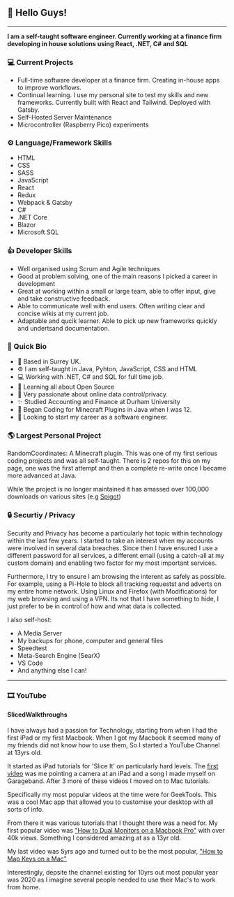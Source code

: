 ## 👋 Hello Guys! 
---
**I am a self-taught software engineer. Currently working at a finance firm developing in house solutions using React, .NET, C# and SQL** 

### 💻 Current Projects
* Full-time software developer at a finance firm. Creating in-house apps to improve workflows.
* Continual learning. I use my personal site to test my skills and new frameworks. Currently built with React and Tailwind. Deployed with Gatsby.
* Self-Hosted Server Maintenance
* Microcontroller (Raspberry Pico) experiments

### ⚙️ Language/Framework Skills
* HTML
* CSS
* SASS
* JavaScript
* React
* Redux
* Webpack & Gatsby
* C#
* .NET Core
* Blazor
* Microsoft SQL

### 👍 Developer Skills
* Well organised using Scrum and Agile techniques
* Good at problem solving, one of the main reasons I picked a career in development
* Great at working within a small or large team, able to offer input, give and take constructive feedback.
* Able to communicate well with end users. Often writing clear and concise wikis at my current job.
* Adaptable and qucik learner. Able to pick up new frameworks quickly and undertsand documentation.

### 👨 Quick Bio
* 🏢 Based in Surrey UK.
* ⚙️ I am self-taught in Java, Pyhton, JavaScript, CSS and HTML
* 💻 Working with .NET, C# and SQL for full time job.
* 🌱 Learning all about Open Source
* 💬 Very passionate about online data control/privacy.
* ✨ Studied Accounting and Finance at Durham University
* 🏢 Began Coding for Minecraft Plugins in Java when I was 12.
* 🌱 Looking to start my career as a software engineer.

### 🌎 Largest Personal Project
RandomCoordinates: A Minecraft plugin. This was one of my first serious coding projects and was all self-taught. There is 2 repos for this on my page, one was the first attempt and then a complete re-write once I became more advanced at Java.

While the project is no longer maintained it has amassed over 100,000 downloads on various sites (e.g [Spigot](https://www.spigotmc.org/resources/randomcoords-rtp-advanced-random-teleporter.1680/))

### 🔒 Securtiy / Privacy
Security and Privacy has become a particularly hot topic within technology within the last few years. I started to take an interest when my accounts were involved in several data breaches. Since then I have ensured I use a different password for all services, a different email (using a catch-all at my custom domain) and enabling two factor for my most important services.

Furthermore, I try to ensure I am browsing the interent as safely as possible. For example, using a Pi-Hole to block all tracking requestst and adverts on my entire home network. Using Linux and Firefox (with Modifications) for my web browsing and using a VPN. Its not that I have something to hide, I just prefer to be in control of how and what data is collected.

I also self-host:
* A Media Server
* My backups for phone, computer and general files
* Speedtest
* Meta-Search Engine (SearX)
* VS Code
* And anything else I can!


---
### 🎞️ YouTube
#### SlicedWalkthroughs
I have always had a passion for Technology, starting from when I had the first iPad or my first Macbook. When I got my Macbook it seemed many of my friends did not know how to use them, So I started a YouTube Channel at 13yrs old. 

It started as iPad tutorials for 'Slice It' on particularly hard levels. The [first video](https://www.youtube.com/watch?v=n5dW-kQ5n84) was me pointing a camera at an iPad and a song I made myself on Garageband. After 3 more of these videos I moved on to Mac tutorials.

Specifically my most popular videos at the time were for GeekTools. This was a cool Mac app that allowed you to customise your desktop with all sorts of info.

From there it was various tutorials that I thought there was a need for. My first popular video was ["How to Dual Monitors on a Macbook Pro"](https://www.youtube.com/watch?v=xvtYatV7PKk) with over 40k views. Something I considered amazing at as a 13yr old.

My last video was 5yrs ago and turned out to be the most popular, ["How to Map Keys on a Mac"](https://www.youtube.com/watch?v=ky6zzzAkqHc)

Interestingly, depsite the channel existing for 10yrs out most popular year was 2020 as I imagine several people needed to use their Mac's to work from home.
